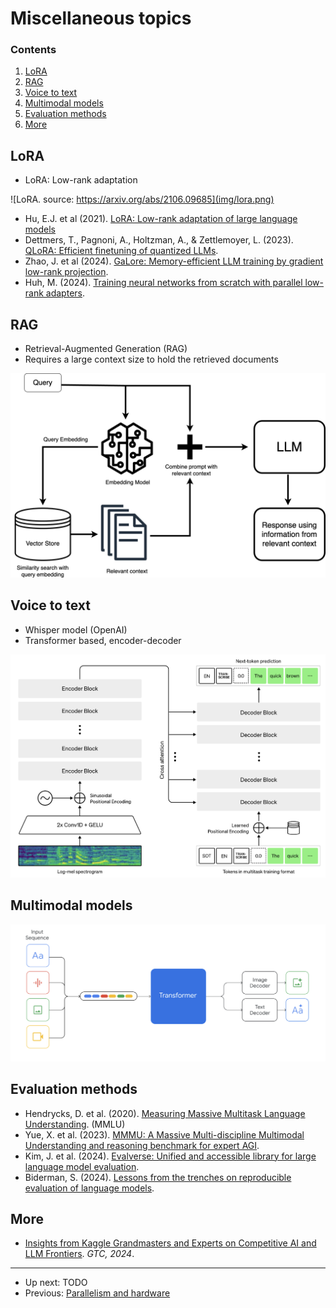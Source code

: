 # Miscellaneous topics


### Contents

1.  [LoRA](#lora)
2.  [RAG](#rag)
3.  [Voice to text](#voice-to-text)
4.  [Multimodal models](#multimodal-models)
5.  [Evaluation methods](#evaluation-methods)
6.  [More](#more)


## LoRA

-    LoRA: Low-rank adaptation

![LoRA. source: https://arxiv.org/abs/2106.09685](img/lora.png)

-   Hu, E.J. et al (2021). [LoRA: Low-rank adaptation of large language models](https://arxiv.org/abs/2106.09685)
-   Dettmers, T., Pagnoni, A., Holtzman, A., & Zettlemoyer, L. (2023). [QLoRA: Efficient finetuning of quantized LLMs](https://arxiv.org/abs/2305.14314).
-   Zhao, J. et al (2024). [GaLore: Memory-efficient LLM training by gradient low-rank projection](https://arxiv.org/abs/2403.03507).
-   Huh, M. (2024). [Training neural networks from scratch with parallel low-rank adapters](https://arxiv.org/abs/2402.16828).


## RAG

-   Retrieval-Augmented Generation (RAG)
-   Requires a large context size to hold the retrieved documents

![RAG explained.](img/rag-explained-clarifai.png)


## Voice to text

-   Whisper model (OpenAI)
-   Transformer based, encoder-decoder

![Whisper model (source: [openai](https://openai.com/research/whisper)).](img/whisper.png)


## Multimodal models

![Figure from [Gemini](https://storage.googleapis.com/deepmind-media/gemini/gemini_1_report.pdf).](img/gemini-multimodal.png)


## Evaluation methods

-   Hendrycks, D. et al. (2020). [Measuring Massive Multitask Language Understanding](https://arxiv.org/abs/2009.03300). (MMLU)
-   Yue, X. et al. (2023).  [MMMU: A Massive Multi-discipline Multimodal Understanding and reasoning benchmark for expert AGI](https://arxiv.org/abs/2311.16502).
-   Kim, J. et al. (2024). [Evalverse: Unified and accessible library for large language model evaluation](https://arxiv.org/abs/2404.00943).
-   Biderman, S. (2024). [Lessons from the trenches on reproducible evaluation of language models](https://arxiv.org/abs/2405.14782).


## More

-   [Insights from Kaggle Grandmasters and Experts on Competitive AI and LLM Frontiers](https://www.youtube.com/watch?v=k2EcIX0HgzA). *GTC, 2024*.


--------

-   Up next: TODO
-   Previous: [Parallelism and hardware](parallelism-and-hw.md)

